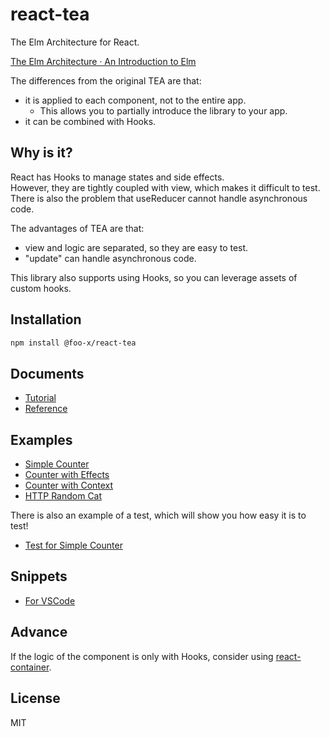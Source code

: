 # react-tea

The Elm Architecture for React.

[The Elm Architecture · An Introduction to Elm](https://guide.elm-lang.org/architecture/)

The differences from the original TEA are that:

- it is applied to each component, not to the entire app.
    - This allows you to partially introduce the library to your app.
- it can be combined with Hooks.


## Why is it?

React has Hooks to manage states and side effects.  
However, they are tightly coupled with view, which makes it difficult to test.  
There is also the problem that useReducer cannot handle asynchronous code.

The advantages of TEA are that:

- view and logic are separated, so they are easy to test.
- "update" can handle asynchronous code.

This library also supports using Hooks, so you can leverage assets of custom hooks.


## Installation

```sh
npm install @foo-x/react-tea
```


## Documents

- [Tutorial](./doc/Tutorial.md)
- [Reference](./doc/Reference.md)


## Examples

- [Simple Counter](./example/src/SimpleCounter.tsx)
- [Counter with Effects](./example/src/CounterWithEffects.tsx)
- [Counter with Context](./example/src/CounterWithContext.tsx)
- [HTTP Random Cat](./example/src/HttpRandomCat.tsx)

There is also an example of a test, which will show you how easy it is to test!

- [Test for Simple Counter](./example/src/SimpleCounter.test.tsx)


## Snippets

- [For VSCode](./.vscode/tea.code-snippets)


## Advance

If the logic of the component is only with Hooks, consider using [react-container](https://github.com/Foo-x/react-container).


## License

MIT
